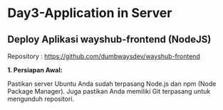 # Day3-Application in Server
## Deploy Aplikasi wayshub-frontend (NodeJS)
Repository : https://github.com/dumbwaysdev/wayshub-frontend

**1. Persiapan Awal:**

Pastikan server Ubuntu Anda sudah terpasang Node.js dan npm (Node Package Manager).
Juga pastikan Anda memiliki Git terpasang untuk mengunduh repositori.

